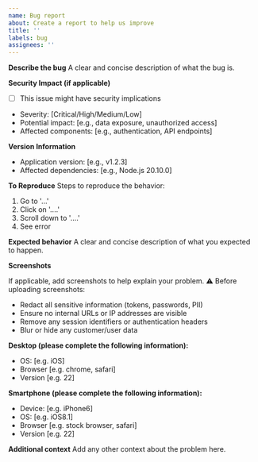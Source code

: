 ```yaml
---
name: Bug report
about: Create a report to help us improve
title: ''
labels: bug
assignees: ''
---
```


**Describe the bug**
A clear and concise description of what the bug is.

**Security Impact (if applicable)**

- [ ] This issue might have security implications
- Severity: [Critical/High/Medium/Low]
- Potential impact: [e.g., data exposure, unauthorized access]
- Affected components: [e.g., authentication, API endpoints]

**Version Information**

- Application version: [e.g., v1.2.3]
- Affected dependencies: [e.g., Node.js 20.10.0]

**To Reproduce**
Steps to reproduce the behavior:

1. Go to '...'
2. Click on '....'
3. Scroll down to '....'
4. See error

**Expected behavior**
A clear and concise description of what you expected to happen.

**Screenshots**

If applicable, add screenshots to help explain your problem.
⚠️ Before uploading screenshots:
- Redact all sensitive information (tokens, passwords, PII)
- Ensure no internal URLs or IP addresses are visible
- Remove any session identifiers or authentication headers
- Blur or hide any customer/user data

**Desktop (please complete the following information):**

- OS: [e.g. iOS]
- Browser [e.g. chrome, safari]
- Version [e.g. 22]

**Smartphone (please complete the following information):**

- Device: [e.g. iPhone6]
- OS: [e.g. iOS8.1]
- Browser [e.g. stock browser, safari]
- Version [e.g. 22]

**Additional context**
Add any other context about the problem here.

